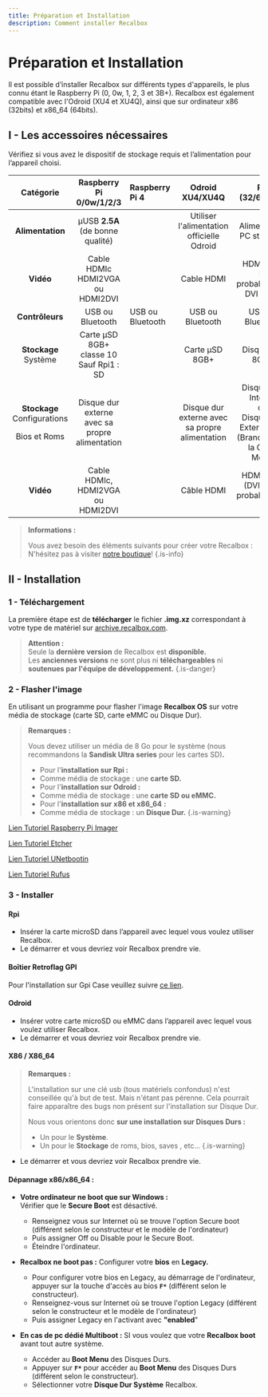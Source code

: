 ```yaml
---
title: Préparation et Installation
description: Comment installer Recalbox
---
```


# Préparation et Installation

Il est possible d’installer Recalbox sur différents types d'appareils, le plus connu étant le Raspberry Pi \(0, 0w, 1, 2, 3 et 3B+\). Recalbox est également compatible avec l'Odroid \(XU4 et XU4Q\), ainsi que sur ordinateur x86 \(32bits\) et x86\_64 \(64bits\).

## I - Les accessoires nécessaires

Vérifiez si vous avez le dispositif de stockage requis et l’alimentation pour l’appareil choisi.

<table>
  <thead>
    <tr>
      <th style="text-align:center">Cat&#xE9;gorie</th>
      <th style="text-align:center">Raspberry Pi
        <br />0/0w/1/2/3</th>
      <th style="text-align:left">Raspberry Pi 4</th>
      <th style="text-align:center">Odroid
        <br />XU4/XU4Q</th>
      <th style="text-align:center">PC
        <br />(32/64 bits)</th>
    </tr>
  </thead>
  <tbody>
    <tr>
      <td style="text-align:center"><b>Alimentation</b>
      </td>
      <td style="text-align:center">&#xB5;USB <b>2.5A </b>(de bonne qualit&#xE9;)</td>
      <td style="text-align:left"></td>
      <td style="text-align:center">Utiliser l&apos;alimentation officielle Odroid</td>
      <td style="text-align:center">Alimentation PC standard</td>
    </tr>
    <tr>
      <td style="text-align:center"><b>Vid&#xE9;o</b>
      </td>
      <td style="text-align:center">Cable HDMIc HDMI2VGA ou HDMI2DVI</td>
      <td style="text-align:left"></td>
      <td style="text-align:center">Cable HDMI</td>
      <td style="text-align:center">HDMI/VGA
        <br />Et probablement DVI et DP</td>
    </tr>
    <tr>
      <td style="text-align:center"><b>Contr&#xF4;leurs</b>
      </td>
      <td style="text-align:center">USB ou Bluetooth</td>
      <td style="text-align:left">USB ou Bluetooth</td>
      <td style="text-align:center">USB ou Bluetooth</td>
      <td style="text-align:center">USB ou Bluetooth</td>
    </tr>
    <tr>
      <td style="text-align:center"><b>Stockage<br /></b>Syst&#xE8;me</td>
      <td style="text-align:center">Carte &#xB5;SD 8GB+
        <br />classe 10
        <br />Sauf Rpi1 : SD</td>
      <td style="text-align:left"></td>
      <td style="text-align:center">Carte &#xB5;SD 8GB+</td>
      <td style="text-align:center">Disque dur 8GB+</td>
    </tr>
    <tr>
      <td style="text-align:center">
        <p><b>Stockage<br /></b>Configurations</p>
        <p>Bios et Roms</p>
      </td>
      <td style="text-align:center">Disque dur externe avec sa propre alimentation</td>
      <td style="text-align:left"></td>
      <td style="text-align:center">Disque dur externe avec sa propre alimentation</td>
      <td style="text-align:center">Disque Dur
        <br />Interne
        <br />ou
        <br />Disque Dur Externe Usb
        <br />(Brancher sur la Carte M&#xE8;re)</td>
    </tr>
    <tr>
      <td style="text-align:center"><b>Vid&#xE9;o</b>
      </td>
      <td style="text-align:center">Cable HDMIc, HDMI2VGA ou HDMI2DVI</td>
      <td style="text-align:left"></td>
      <td style="text-align:center">C&#xE2;ble HDMI</td>
      <td style="text-align:center">HDMI, VGA
        <br />(DVI et TP
        <br />probablement )</td>
    </tr>
  </tbody>
</table>


>**Informations :**
>
>Vous avez besoin des éléments suivants pour créer votre Recalbox :  
>N'hésitez pas à visiter [notre boutique](https://www.recalbox.com/fr/shop/)!
{.is-info}

## II - Installation <a id="telechargement"></a>

### 1 - Téléchargement

La première étape est de **télécharger** le fichier **.img.xz** correspondant à votre type de matériel sur [archive.recalbox.com](https://archive.recalbox.com/).


>**Attention :**  
>Seule la **dernière version** de Recalbox est **disponible.**  
>Les **anciennes versions** ne sont plus ni **téléchargeables** ni **soutenues par l'équipe de développement.**
{.is-danger}

### 2 - Flasher l'image

En utilisant un programme pour flasher l'image **Recalbox OS** sur votre média de stockage \(carte SD, carte eMMC ou Disque Dur\).


>**Remarques :**
>
>Vous devez utiliser un média de 8 Go pour le système \(nous recommandons la **Sandisk Ultra series** pour les cartes SD\)**.**
>
>* Pour l'**installation sur Rpi :**
>  * Comme média de stockage : une **carte SD.**
>* Pour l'**installation sur Odroid :**
>  * Comme média de stockage : une **carte SD ou eMMC.** 
>* Pour l'**installation sur** **x86 et x86\_64**  **:**
>  * Comme média de stockage : un **Disque Dur.**
{.is-warning}

[Lien Tutoriel Raspberry Pi Imager](../../tutoriels/utilitaires/flasher-une-image/raspberry-pi-imager.md)

[Lien Tutoriel Etcher](../../tutoriels/utilitaires/flasher-une-image/balena-etcher-disque-dur.md)

[Lien Tutoriel  UNetbootin](../../tutoriels/utilitaires/flasher-une-image/unetbootin.md)

[Lien Tutoriel Rufus](../../tutoriels/utilitaires/flasher-une-image/rufus.md)

### 3 - Installer

#### Rpi

* Insérer la carte microSD dans l’appareil avec lequel vous voulez utiliser Recalbox.
* Le démarrer et vous devriez voir Recalbox prendre vie.



#### Boîtier Retroflag GPI

Pour l'installation sur Gpi Case veuillez suivre [ce lien](/v/francais/usage-basique/preparation-et-installation/boitier-retroflag-gpi).



#### Odroid

* Insérer votre carte microSD ou eMMC dans l’appareil avec lequel vous voulez utiliser Recalbox.
* Le démarrer et vous devriez voir Recalbox prendre vie.



#### X86 / X86\_64


>**Remarques :**
>
>L'installation sur une clé usb \(tous matériels confondus\) n'est conseillée qu'à but de test. Mais n'étant pas pérenne. Cela pourrait  faire apparaître des bugs non présent sur l'installation sur Disque Dur.  
>  
>Nous vous orientons donc **sur une installation sur Disques Durs :**
>
>* Un pour le **Système**.
>* Un pour le **Stockage** de roms, bios, saves , etc... 
{.is-warning}

* Le démarrer et vous devriez voir Recalbox prendre vie.



#### Dépannage x86/x86\_64 :

* **Votre ordinateur ne boot que sur Windows :**  
  Vérifier que le **Secure Boot** est désactivé.

  * Renseignez vous sur Internet où se trouve l'option Secure boot \(différent selon le constructeur et le modèle de l'ordinateur\)
  * Puis assigner Off ou Disable pour le Secure Boot.
  * Éteindre l'ordinateur.

* **Recalbox ne boot pas :** Configurer votre **bios** en **Legacy.**
  * Pour configurer votre bios en Legacy, au démarrage de l'ordinateur, appuyer sur la touche d'accès au bios **`F*`** \(différent selon le constructeur\).
  * Renseignez-vous sur Internet où se trouve l'option Legacy \(différent selon le constructeur et le modèle de l'ordinateur\)
  * Puis assigner Legacy en l'activant avec **"enabled**" 
* **En cas de pc dédié Multiboot :** SI vous voulez que votre **Recalbox boot** avant tout autre système.
  * Accéder au **Boot Menu** des Disques Durs.
  * Appuyer sur **`F*`** pour accéder au **Boot Menu** des Disques Durs \(différent selon le constructeur\).
  * Sélectionner votre **Disque Dur Système** Recalbox.

